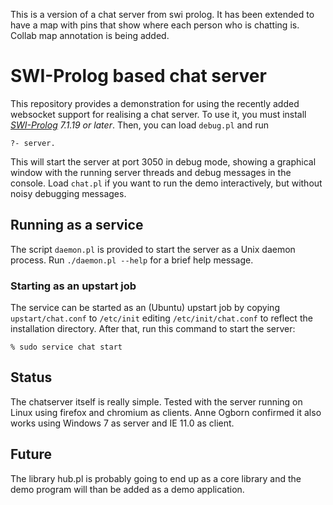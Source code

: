 This is a version of a chat server from swi prolog. It has been extended
to have a map with pins that show where each person who is chatting is.
Collab map annotation is being added.

# SWI-Prolog based chat server

This repository provides a demonstration for   using  the recently added
websocket support for realising a  chat  server.   To  use  it, you must
install *[SWI-Prolog](http://www.swi-prolog.org) 7.1.19 or later*. Then,
you can load `debug.pl` and run

    ?- server.

This will start the  server  at  port   3050  in  debug  mode, showing a
graphical window with the running server   threads and debug messages in
the console. Load `chat.pl` if you want   to run the demo interactively,
but without noisy debugging messages.

## Running as a service

The script `daemon.pl` is provided to start  the server as a Unix daemon
process. Run `./daemon.pl --help` for a  brief help message.

### Starting as an upstart job

The service can be  started  as  an   (Ubuntu)  upstart  job  by copying
`upstart/chat.conf`  to  `/etc/init`  editing  `/etc/init/chat.conf`  to
reflect the installation directory. After  that,   run  this  command to
start the server:

    % sudo service chat start

## Status

The chatserver itself is really simple.   Tested with the server running
on Linux using firefox and chromium as clients. Anne Ogborn confirmed it
also works using Windows 7 as server and IE 11.0 as client.

## Future

The library hub.pl is probably going to end up as a core library and the
demo program will than be added as a demo application.
